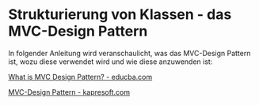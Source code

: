 # Strukturierung von Klassen - das MVC-Design Pattern

In folgender Anleitung wird veranschaulicht, was das MVC-Design Pattern ist, wozu diese verwendet wird und wie diese anzuwenden ist:

[What is MVC Design Pattern? - educba.com](https://www.educba.com/what-is-mvc-design-pattern/)

[MVC-Design Pattern - kapresoft.com](https://www.kapresoft.com/java/2024/01/03/design-patterns-mvc.html)
